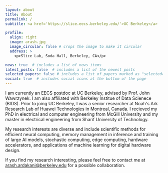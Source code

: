 ```yaml
---
layout: about
title: About
permalink: /
subtitle: <a href='https://slice.eecs.berkeley.edu/'>UC Berkeley</a> 

profile:
  align: right
  image: arash.jpg
  image_circular: false # crops the image to make it circular
  address: >
    <p>Slice Lab, Soda Hall, Berkeley, CA</p>

news: true  # includes a list of news items
latest_posts: false  # includes a list of the newest posts
selected_papers: false # includes a list of papers marked as "selected={true}"
social: true  # includes social icons at the bottom of the page
---
```


I am currently an EECS postdoc at UC Berkeley, advised by Prof. John Wawrzynek. I am also affiliated with Berkeley Institue of Data Scienece (BIDS). Prior to joing UC Berkeley, I was a senior researcher at Noah's Ark Research Lab of Huawei Technologies in Montreal, Canada. I recieved my PhD in electrical and computer engineering from McGill University and my master in electrical engineering from Sharif University of Technology.

My research interests are diverse and include scientific methods for efficient neural computing, memory management in inference and training of large AI models, stochastic computing, edge computing, hardware accelerators, and applications of machine learning for digital hardware design. 

If you find my research interesting, please feel free to contact me at <arash.ardakani@berkeley.edu> for a possible collaboration. 
